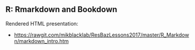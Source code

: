 ## R: Rmarkdown and Bookdown

Rendered HTML presentation:

- https://rawgit.com/mikblacklab/ResBazLessons2017/master/R_Markdown/markdown_intro.htm
